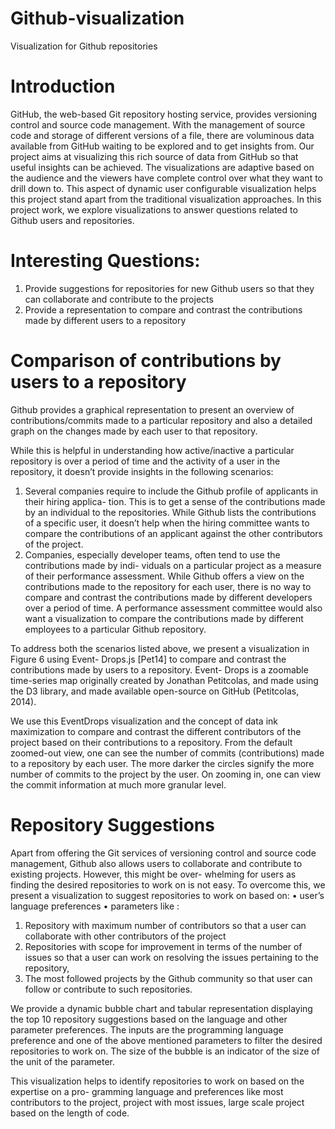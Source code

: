 # Github-visualization
Visualization for Github repositories

# Introduction
GitHub, the web-based Git repository hosting service, provides versioning control and source code management. With the management of source code and storage of different versions of a file, there are voluminous data available from GitHub waiting to be explored and to get insights from. Our project aims at visualizing this rich source of data from GitHub so that useful insights can be achieved. The visualizations are adaptive based on the audience and the viewers have complete control over what they want to drill down to. This aspect of dynamic user configurable visualization helps this project stand apart from the traditional visualization approaches. In this project work, we explore visualizations to answer questions related to Github users and repositories.

# Interesting Questions:
1. Provide suggestions for repositories for new Github users so that they can collaborate and contribute to the projects
2. Provide a representation to compare and contrast the contributions made by different users to a repository

# Comparison of contributions by users to a repository
Github provides a graphical representation to present an overview of contributions/commits made to a particular repository and also a detailed graph on the changes made by each user to that repository.

While this is helpful in understanding how active/inactive a particular repository is over a period of time and the activity of a user in the repository, it doesn’t provide insights in the following scenarios:

1. Several companies require to include the Github profile of applicants in their hiring applica- tion. This is to get a sense of the contributions made by an individual to the repositories. While Github lists the contributions of a specific user, it doesn’t help when the hiring committee wants to compare the contributions of an applicant against the other contributors of the project.
2. Companies, especially developer teams, often tend to use the contributions made by indi- viduals on a particular project as a measure of their performance assessment. While Github offers a view on the contributions made to the repository for each user, there is no way to compare and contrast the contributions made by different developers over a period of time. A performance assessment committee would also want a visualization to compare the contributions made by different employees to a particular Github repository.

To address both the scenarios listed above, we present a visualization in Figure 6 using Event- Drops.js [Pet14] to compare and contrast the contributions made by users to a repository. Event- Drops is a zoomable time-series map originally created by Jonathan Petitcolas, and made using the D3 library, and made available open-source on GitHub (Petitcolas, 2014).

We use this EventDrops visualization and the concept of data ink maximization to compare and contrast the different contributors of the project based on their contributions to a repository. From the default zoomed-out view, one can see the number of commits (contributions) made to a repository by each user. The more darker the circles signify the more number of commits to the project by the user. On zooming in, one can view the commit information at much more granular level.

# Repository Suggestions
Apart from offering the Git services of versioning control and source code management, Github also allows users to collaborate and contribute to existing projects. However, this might be over- whelming for users as finding the desired repositories to work on is not easy. To overcome this, we present a visualization to suggest repositories to work on based on:
• user’s language preferences 
• parameters like :
1. Repository with maximum number of contributors so that a user can collaborate with other contributors of the project
2. Repositories with scope for improvement in terms of the number of issues so that a user can work on resolving the issues pertaining to the repository,
3. The most followed projects by the Github community so that user can follow or contribute to such repositories.

We provide a dynamic bubble chart and tabular representation displaying the top 10 repository suggestions based on the language and other parameter preferences. The inputs are the programming language preference and one of the above mentioned parameters to filter the desired repositories to work on. The size of the bubble is an indicator of the size of the unit of the parameter.

This visualization helps to identify repositories to work on based on the expertise on a pro- gramming language and preferences like most contributors to the project, project with most issues, large scale project based on the length of code.
